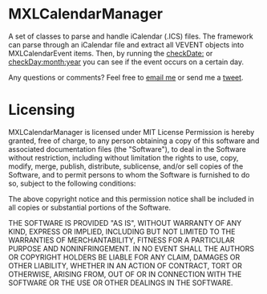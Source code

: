 MXLCalendarManager
==================

A set of classes to parse and handle iCalendar (.ICS) files. The framework can parse through an iCalendar file and extract all VEVENT objects into MXLCalendarEvent items. Then, by running the [checkDate:](https://github.com/KiranPanesar/MXLCalendarManager/blob/master/MXLCalendarManager/MXLCalendarEvent.h#L97) or [checkDay:month:year](https://github.com/KiranPanesar/MXLCalendarManager/blob/master/MXLCalendarManager/MXLCalendarEvent.h#L96) you can see if the event occurs on a certain day.

Any questions or comments? Feel free to [email me](mailto:kiransinghpanesar@googlemail.com) or send me a [tweet](http://www.twitter.com/k_panesar).

Licensing
=========

MXLCalendarManager is licensed under MIT License Permission is hereby granted, free of charge, to any person obtaining a copy of this software and associated documentation files (the "Software"), to deal in the Software without restriction, including without limitation the rights to use, copy, modify, merge, publish, distribute, sublicense, and/or sell copies of the Software, and to permit persons to whom the Software is furnished to do so, subject to the following conditions:

The above copyright notice and this permission notice shall be included in all copies or substantial portions of the Software.

THE SOFTWARE IS PROVIDED "AS IS", WITHOUT WARRANTY OF ANY KIND, EXPRESS OR IMPLIED, INCLUDING BUT NOT LIMITED TO THE WARRANTIES OF MERCHANTABILITY, FITNESS FOR A PARTICULAR PURPOSE AND NONINFRINGEMENT. IN NO EVENT SHALL THE AUTHORS OR COPYRIGHT HOLDERS BE LIABLE FOR ANY CLAIM, DAMAGES OR OTHER LIABILITY, WHETHER IN AN ACTION OF CONTRACT, TORT OR OTHERWISE, ARISING FROM, OUT OF OR IN CONNECTION WITH THE SOFTWARE OR THE USE OR OTHER DEALINGS IN THE SOFTWARE.

